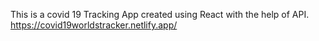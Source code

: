 This is a covid 19 Tracking App created using React with the help of API.
https://covid19worldstracker.netlify.app/
